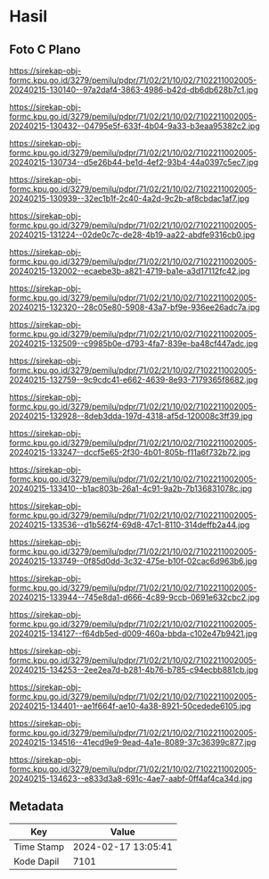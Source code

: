 # Hasil

## Foto C Plano

https://sirekap-obj-formc.kpu.go.id/3279/pemilu/pdpr/71/02/21/10/02/7102211002005-20240215-130140--97a2daf4-3863-4986-b42d-db6db628b7c1.jpg

https://sirekap-obj-formc.kpu.go.id/3279/pemilu/pdpr/71/02/21/10/02/7102211002005-20240215-130432--04795e5f-633f-4b04-9a33-b3eaa95382c2.jpg

https://sirekap-obj-formc.kpu.go.id/3279/pemilu/pdpr/71/02/21/10/02/7102211002005-20240215-130734--d5e26b44-be1d-4ef2-93b4-44a0397c5ec7.jpg

https://sirekap-obj-formc.kpu.go.id/3279/pemilu/pdpr/71/02/21/10/02/7102211002005-20240215-130939--32ec1b1f-2c40-4a2d-9c2b-af8cbdac1af7.jpg

https://sirekap-obj-formc.kpu.go.id/3279/pemilu/pdpr/71/02/21/10/02/7102211002005-20240215-131224--02de0c7c-de28-4b19-aa22-abdfe9316cb0.jpg

https://sirekap-obj-formc.kpu.go.id/3279/pemilu/pdpr/71/02/21/10/02/7102211002005-20240215-132002--ecaebe3b-a821-4719-ba1e-a3d17112fc42.jpg

https://sirekap-obj-formc.kpu.go.id/3279/pemilu/pdpr/71/02/21/10/02/7102211002005-20240215-132320--28c05e80-5908-43a7-bf9e-936ee26adc7a.jpg

https://sirekap-obj-formc.kpu.go.id/3279/pemilu/pdpr/71/02/21/10/02/7102211002005-20240215-132509--c9985b0e-d793-4fa7-839e-ba48cf447adc.jpg

https://sirekap-obj-formc.kpu.go.id/3279/pemilu/pdpr/71/02/21/10/02/7102211002005-20240215-132759--9c9cdc41-e662-4639-8e93-7179365f8682.jpg

https://sirekap-obj-formc.kpu.go.id/3279/pemilu/pdpr/71/02/21/10/02/7102211002005-20240215-132928--8deb3dda-197d-4318-af5d-120008c3ff39.jpg

https://sirekap-obj-formc.kpu.go.id/3279/pemilu/pdpr/71/02/21/10/02/7102211002005-20240215-133247--dccf5e65-2f30-4b01-805b-f11a6f732b72.jpg

https://sirekap-obj-formc.kpu.go.id/3279/pemilu/pdpr/71/02/21/10/02/7102211002005-20240215-133410--b1ac803b-26a1-4c91-9a2b-7b136831078c.jpg

https://sirekap-obj-formc.kpu.go.id/3279/pemilu/pdpr/71/02/21/10/02/7102211002005-20240215-133536--d1b562f4-69d8-47c1-8110-314deffb2a44.jpg

https://sirekap-obj-formc.kpu.go.id/3279/pemilu/pdpr/71/02/21/10/02/7102211002005-20240215-133749--0f85d0dd-3c32-475e-b10f-02cac6d963b6.jpg

https://sirekap-obj-formc.kpu.go.id/3279/pemilu/pdpr/71/02/21/10/02/7102211002005-20240215-133944--745e8da1-d666-4c89-9ccb-0691e632cbc2.jpg

https://sirekap-obj-formc.kpu.go.id/3279/pemilu/pdpr/71/02/21/10/02/7102211002005-20240215-134127--f64db5ed-d009-460a-bbda-c102e47b9421.jpg

https://sirekap-obj-formc.kpu.go.id/3279/pemilu/pdpr/71/02/21/10/02/7102211002005-20240215-134253--2ee2ea7d-b281-4b76-b785-c94ecbb881cb.jpg

https://sirekap-obj-formc.kpu.go.id/3279/pemilu/pdpr/71/02/21/10/02/7102211002005-20240215-134401--ae1f664f-ae10-4a38-8921-50cedede6105.jpg

https://sirekap-obj-formc.kpu.go.id/3279/pemilu/pdpr/71/02/21/10/02/7102211002005-20240215-134516--41ecd9e9-9ead-4a1e-8089-37c36399c877.jpg

https://sirekap-obj-formc.kpu.go.id/3279/pemilu/pdpr/71/02/21/10/02/7102211002005-20240215-134623--e833d3a8-691c-4ae7-aabf-0ff4af4ca34d.jpg


## Metadata

| Key        | Value               |
| ---------- | ------------------- |
| Time Stamp | 2024-02-17 13:05:41 |
| Kode Dapil | 7101                |



